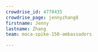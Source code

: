 ```yaml
---
crowdrise_id: 4770435
crowdrise_page: jennyzhang8
firstname: Jenny
lastname: Zhang
team: moca-spike-150-ambassadors

---
```

